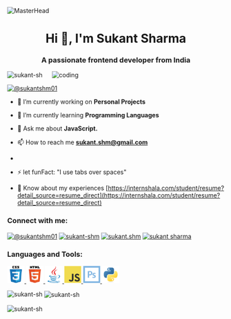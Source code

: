 ![MasterHead](https://1.bp.blogspot.com/-7A4WynwLsMw/XbBpCXG8fHI/AAAAAAAAMt4/uOa1bpLskYgrwGbllhSu2SDj_Mig8SXJQCLcBGAsYHQ/s1600/2000_600px.gif)
<h1 align="center">Hi 👋, I'm Sukant Sharma</h1>
<h3 align="center">A passionate frontend developer from India</h3>
<img align="right" alt="coding" width="400" src="https://media2.giphy.com/media/qgQUggAC3Pfv687qPC/giphy.gif?cid=ecf05e47bynhsob7dldgc4lz0sxb4qsaku7uouoliwfnabq9&rid=giphy.gif&ct=g" >

<p align="left"> <img src="https://komarev.com/ghpvc/?username=sukant-sh&label=Profile%20views&color=0e75b6&style=flat" alt="sukant-sh" /> </p>

<p align="left"> <a href="https://twitter.com/@sukantshm01" target="blank"><img src="https://img.shields.io/twitter/follow/@sukantshm01?logo=twitter&style=for-the-badge" alt="@sukantshm01" /></a> </p>

- 🔭 I’m currently working on **Personal Projects**

- 🌱 I’m currently learning **Programming Languages**

- 💬 Ask me about **JavaScript.**

- 📫 How to reach me **sukant.shm@gmail.com**
- 
- ⚡ let funFact: "I use tabs over spaces"

- 📄 Know about my experiences [https://internshala.com/student/resume?detail_source=resume_direct](https://internshala.com/student/resume?detail_source=resume_direct)

<h3 align="left">Connect with me:</h3>
<p align="left">
<a href="https://twitter.com/@sukantshm01" target="blank"><img align="center" src="https://raw.githubusercontent.com/rahuldkjain/github-profile-readme-generator/master/src/images/icons/Social/twitter.svg" alt="@sukantshm01" height="30" width="40" /></a>
<a href="https://linkedin.com/in/sukant-shm" target="blank"><img align="center" src="https://raw.githubusercontent.com/rahuldkjain/github-profile-readme-generator/master/src/images/icons/Social/linked-in-alt.svg" alt="sukant-shm" height="30" width="40" /></a>
<a href="https://instagram.com/sukant.shm" target="blank"><img align="center" src="https://raw.githubusercontent.com/rahuldkjain/github-profile-readme-generator/master/src/images/icons/Social/instagram.svg" alt="sukant.shm" height="30" width="40" /></a>
<a href="https://www.youtube.com/c/sukant sharma" target="blank"><img align="center" src="https://raw.githubusercontent.com/rahuldkjain/github-profile-readme-generator/master/src/images/icons/Social/youtube.svg" alt="sukant sharma" height="30" width="40" /></a>
</p>

<h3 align="left">Languages and Tools:</h3>
<p align="left"> <a href="https://www.w3schools.com/css/" target="_blank" rel="noreferrer"> <img src="https://raw.githubusercontent.com/devicons/devicon/master/icons/css3/css3-original-wordmark.svg" alt="css3" width="40" height="40"/> </a> <a href="https://www.w3.org/html/" target="_blank" rel="noreferrer"> <img src="https://raw.githubusercontent.com/devicons/devicon/master/icons/html5/html5-original-wordmark.svg" alt="html5" width="40" height="40"/> </a> <a href="https://www.java.com" target="_blank" rel="noreferrer"> <img src="https://raw.githubusercontent.com/devicons/devicon/master/icons/java/java-original.svg" alt="java" width="40" height="40"/> </a> <a href="https://developer.mozilla.org/en-US/docs/Web/JavaScript" target="_blank" rel="noreferrer"> <img src="https://raw.githubusercontent.com/devicons/devicon/master/icons/javascript/javascript-original.svg" alt="javascript" width="40" height="40"/> </a> <a href="https://www.photoshop.com/en" target="_blank" rel="noreferrer"> <img src="https://raw.githubusercontent.com/devicons/devicon/master/icons/photoshop/photoshop-line.svg" alt="photoshop" width="40" height="40"/> </a> <a href="https://www.python.org" target="_blank" rel="noreferrer"> <img src="https://raw.githubusercontent.com/devicons/devicon/master/icons/python/python-original.svg" alt="python" width="40" height="40"/> </a> </p>

<p><img align="left" src="https://github-readme-stats.vercel.app/api/top-langs?username=sukant-sh&show_icons=true&locale=en&layout=compact" alt="sukant-sh" /></p>

<p>&nbsp;<img align="center" src="https://github-readme-stats.vercel.app/api?username=sukant-sh&show_icons=true&locale=en" alt="sukant-sh" /></p>

<p><img align="center" src="https://github-readme-streak-stats.herokuapp.com/?user=sukant-sh&" alt="sukant-sh" /></p>
